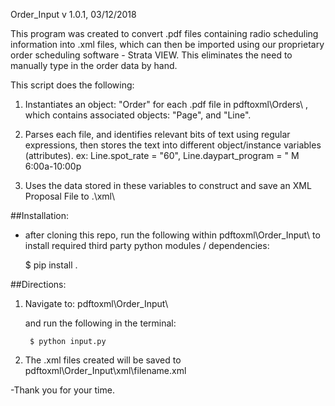 Order_Input
v 1.0.1, 03/12/2018

This program was created to convert .pdf files containing radio scheduling information into .xml files, which can then be imported using our proprietary order scheduling software - Strata VIEW.
This eliminates the need to manually type in the order data by hand.


This script does the following:
1. Instantiates an object: "Order"  for each .pdf file in pdftoxml\\Orders\\ , which contains associated objects: "Page", and "Line".

2. Parses each file, and identifies relevant bits of text using regular expressions, then stores the text into different object/instance variables (attributes).
	ex:
		Line.spot_rate = "60",
		Line.daypart_program = " M 6:00a-10:00p

3. Uses the data stored in these variables to construct and save an XML Proposal File to .\\xml\\ 


##Installation:
- after cloning this repo, run the following within pdftoxml\\Order_Input\\ to install required third party python modules / dependencies:

	$ pip install .

##Directions:

1. Navigate to:
	pdftoxml\\Order_Input\\
	
	and run the following in the terminal:

		$ python input.py
2. The .xml files created will be saved to pdftoxml\\Order_Input\\xml\\filename.xml

-Thank you for your time. 
 

